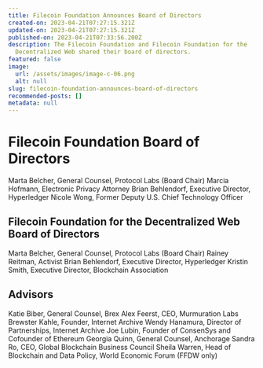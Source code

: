 ```yaml
---
title: Filecoin Foundation Announces Board of Directors
created-on: 2023-04-21T07:27:15.321Z
updated-on: 2023-04-21T07:27:15.321Z
published-on: 2023-04-21T07:33:56.200Z
description: The Filecoin Foundation and Filecoin Foundation for the
  Decentralized Web shared their board of directors.
featured: false
image:
  url: /assets/images/image-c-06.png
  alt: null
slug: filecoin-foundation-announces-board-of-directors
recommended-posts: []
metadata: null
---
```


# Filecoin Foundation Board of Directors

Marta Belcher, General Counsel, Protocol Labs (Board Chair)
Marcia Hofmann, Electronic Privacy Attorney
Brian Behlendorf, Executive Director, Hyperledger
Nicole Wong, Former Deputy U.S. Chief Technology Officer

## Filecoin Foundation for the Decentralized Web Board of Directors

Marta Belcher, General Counsel, Protocol Labs (Board Chair)
Rainey Reitman, Activist
Brian Behlendorf, Executive Director, Hyperledger
Kristin Smith, Executive Director, Blockchain Association

## Advisors

Katie Biber, General Counsel, Brex
Alex Feerst, CEO, Murmuration Labs
Brewster Kahle, Founder, Internet Archive
Wendy Hanamura, Director of Partnerships, Internet Archive
Joe Lubin, Founder of ConsenSys and Cofounder of Ethereum
Georgia Quinn, General Counsel, Anchorage
Sandra Ro, CEO, Global Blockchain Business Council
Sheila Warren, Head of Blockchain and Data Policy, World Economic Forum (FFDW only)

